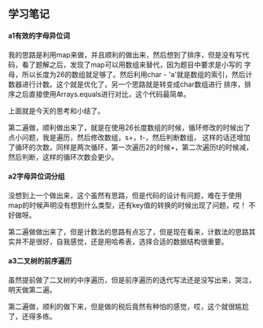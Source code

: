 ## 学习笔记

#### a1有效的字母异位词

我的思路是利用map来做，并且顺利的做出来，然后想到了排序，但是没有写代码，看了题解之后，发现了map可以用数组来替代，因为题目中要求是小写的
字母，所以长度为26的数组就足够了。然后利用char - 'a'就是数组的索引，然后计数器进行计数。这个就是优化了，另一个思路就是转变成char数组进行
排序，排序之后直接使用Arrays.equals进行对比，这个代码最简单。

上面就是今天的思考和小结了。

第二遍做，顺利做出来了，就是在使用26长度数组的时候，循环修改的时候出了点小问题，我是遍历，然后修改数组，s+，t-，然后判断数组，
这样的话还增加了循环的次数，同样是两次循环，第一次遍历2的时候+，第二次遍历t的时候减，然后判断，这样的循环次数会更少。

#### a2字母异位词分组

没想到上一个做出来，这个虽然有思路，但是代码的设计有问题，难在于使用map的时候声明没有想到什么类型，还有key值的转换的时候出现了问题，哎！
不好做呀。

第二遍做做出来了，但是计数法的思路有点忘了，但是现在看来，计数法的思路其实并不是很好，自我感觉，还是用哈希表，选择合适的数据结构很重要。

#### a3二叉树的前序遍历

虽然提前做了二叉树的中序遍历，但是前序遍历的迭代写法还是没写出来，哭泣，明天做第二遍。

第二遍做，顺利的做下来，但是做的税后竟然有种怕的感觉，哎，这个就很尴尬了，还得多练。